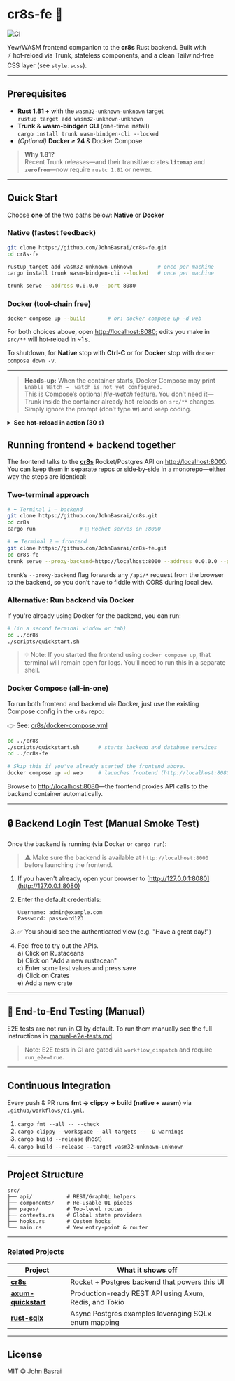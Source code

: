
# cr8s-fe :art:

[![CI](https://github.com/JohnBasrai/cr8s-fe/actions/workflows/ci.yml/badge.svg)](https://github.com/JohnBasrai/cr8s-fe/actions/workflows/ci.yml)

Yew/WASM frontend companion to the **cr8s** Rust backend.
Built with ⚡ hot‑reload via Trunk, stateless components, and a clean Tailwind‑free CSS layer (see `style.scss`).

---

## Prerequisites

* **Rust 1.81&nbsp;+** with the `wasm32-unknown-unknown` target  
  `rustup target add wasm32-unknown-unknown`
* **Trunk** & **wasm-bindgen CLI** (one-time install)  
  `cargo install trunk wasm-bindgen-cli --locked`
* *(Optional)* **Docker ≥ 24** & Docker Compose

> **Why 1.81?**  
> Recent Trunk releases—and their transitive crates **`litemap`** and **`zerofrom`**—now require `rustc 1.81` or newer.

---

## Quick Start  
Choose **one** of the two paths below: **Native** or **Docker**

### Native (fastest feedback)

```bash
git clone https://github.com/JohnBasrai/cr8s-fe.git
cd cr8s-fe

rustup target add wasm32-unknown-unknown        # once per machine
cargo install trunk wasm-bindgen-cli --locked   # once per machine

trunk serve --address 0.0.0.0 --port 8080
```
### Docker (tool‑chain free)

```bash
docker compose up --build       # or: docker compose up -d web
```

For both choices above, open <http://localhost:8080>; edits you make in `src/**` will hot‑reload in ~1 s.

To shutdown, for **Native** stop with **Ctrl‑C** or for **Docker** stop with `docker compose down -v`.

---

> **Heads-up:** When the container starts, Docker Compose may print  
> `Enable Watch →  watch is not yet configured.`  
> This is Compose’s optional *file-watch* feature. You don’t need it—  
> Trunk inside the container already hot-reloads on `src/**` changes.  
> Simply ignore the prompt (don’t type **w**) and keep coding.

<details>
<summary><strong>See hot-reload in action&nbsp;(30&nbsp;s)</strong></summary>

   1. Open `src/components/login_form.rs`.  
   2. Find the line that renders the username field:  

```rust
   <Input label="Username" ... />
```

   3. Change **`"Username"`** to **`"Enter your username"`** and **save**.
   4. Watch the Docker/Trunk terminal — a quick re-compile appears.
   5. Switch back to the browser (still on `/login`) — the placeholder now reads **Enter your username** without a manual refresh.

*Revert the text and save again to watch it snap back.*

</details>


<!-- 
### Need a tiny production image?  

```bash
docker build --target prod -t cr8s-fe:latest .
docker run -p 8080:80 cr8s-fe:latest
````

---
-->

## Running frontend + backend together

The frontend talks to the **[cr8s](https://github.com/JohnBasrai/cr8s)** Rocket/Postgres API on <http://localhost:8000>.
You can keep them in separate repos or side‑by‑side in a monorepo—either way the steps
are identical:

### Two‑terminal approach

```bash
# ⬅︎ Terminal 1 – backend
git clone https://github.com/JohnBasrai/cr8s.git
cd cr8s
cargo run              # 🚀 Rocket serves on :8000
```

```bash
# ➡︎ Terminal 2 – frontend
git clone https://github.com/JohnBasrai/cr8s-fe.git
cd cr8s-fe
trunk serve --proxy-backend=http://localhost:8000 --address 0.0.0.0 --port 8080
```

`trunk`’s `--proxy-backend` flag forwards any `/api/*` request from the browser to the
backend, so you don’t have to fiddle with CORS during local dev.

### Alternative: Run backend via Docker

If you're already using Docker for the backend, you can run:

```bash
# (in a second terminal window or tab)
cd ../cr8s
./scripts/quickstart.sh
```
> 💡 Note: If you started the frontend using `docker compose up`, that terminal will remain open for logs. You’ll need to run this in a separate shell.

### Docker Compose (all-in-one)

To run both frontend and backend via Docker, just use the existing Compose config in the `cr8s` repo:

👉 See: [cr8s/docker-compose.yml](https://github.com/JohnBasrai/cr8s/blob/main/docker-compose.yml)

```bash
cd ../cr8s
./scripts/quickstart.sh      # starts backend and database services
cd ../cr8s-fe

# Skip this if you've already started the frontend above.
docker compose up -d web     # launches frontend (http://localhost:8080)
```

Browse to <http://localhost:8080>—the frontend proxies API calls to the backend
container automatically.

---

## 🔒 Backend Login Test (Manual Smoke Test)

Once the backend is running (via Docker or `cargo run`):
> ⚠️ Make sure the backend is available at `http://localhost:8000`
before launching the frontend.

1. If you haven't already, open your browser to [http://127.0.0.1:8080](http://127.0.0.1:8080)
2. Enter the default credentials:

    ```
    Username: admin@example.com
    Password: password123
    ```

3. ✅ You should see the authenticated view (e.g. "Have a great day!")
4. Feel free to try out the APIs.<br>
   a) Click on Rustaceans<br>
   b) Click on "Add a new rustacean"<br>
   c) Enter some test values and press save<br>
   d) Click on Crates<br>
   e) Add a new crate<br>

---

## 🧪 End-to-End Testing (Manual)

E2E tests are not run in CI by default. To run them manually see the full instructions in [manual-e2e-tests.md](docs/manual-e2e-tests.md).

> Note: E2E tests in CI are gated via `workflow_dispatch` and require `run_e2e=true`.

---

## Continuous Integration

Every push & PR runs **fmt → clippy → build (native + wasm)** via
`.github/workflows/ci.yml`.

1. `cargo fmt --all -- --check`
2. `cargo clippy --workspace --all-targets -- -D warnings`
3. `cargo build --release` (host)
4. `cargo build --release --target wasm32-unknown-unknown`

---

## Project Structure

```
src/
├── api/           # REST/GraphQL helpers
├── components/    # Re‑usable UI pieces
├── pages/         # Top‑level routes
├── contexts.rs    # Global state providers
├── hooks.rs       # Custom hooks
└── main.rs        # Yew entry‑point & router
```

---

### Related Projects

| Project | What it shows off |
|---------|------------------|
| **[cr8s](https://github.com/JohnBasrai/cr8s)** | Rocket + Postgres backend that powers this UI |
| **[axum-quickstart](https://github.com/JohnBasrai/axum-quickstart)** | Production-ready REST API using Axum, Redis, and Tokio |
| **[rust-sqlx](https://github.com/JohnBasrai/rust-sqlx)** | Async Postgres examples leveraging SQLx enum mapping |

---

## License

MIT © John Basrai
